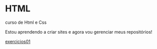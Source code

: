 # HTML
 curso de Html e Css

 Estou aprendendo a criar sites e agora vou gerenciar meus repositórios!

<a href="https://sshcarlos.github.io/HTML/Ex01/index.html"> exercicios01</a>